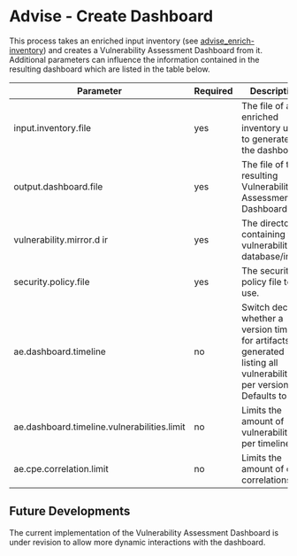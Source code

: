 # Advise - Create Dashboard

This process takes an enriched input inventory (see [advise_enrich-inventory](advise_enrich-inventory.md)) and creates 
a Vulnerability Assessment Dashboard from it. Additional parameters can influence the information contained in the 
resulting dashboard which are listed in the table below.

| Parameter                                   | Required | Description                                                                                                                      |
|---------------------------------------------|----------|----------------------------------------------------------------------------------------------------------------------------------|
| input.inventory.file                        | yes      | The file of an enriched inventory used to generated the dashboard.                                                               |
| output.dashboard.file                       | yes      | The file of the resulting Vulnerability Assessment Dashboard.                                                                    |
| vulnerability.mirror.d ir                   | yes      | The directory containing the vulnerability database/index.                                                                       |
| security.policy.file                        | yes      | The security policy file to use.                                                                                                 |
| ae.dashboard.timeline                       | no       | Switch deciding whether a version timeline for artifacts is generated listing all vulnerabilities per version. Defaults to true. |
| ae.dashboard.timeline.vulnerabilities.limit | no       | Limits the amount of vulnerabilities per timeline.                                                                               |
| ae.cpe.correlation.limit                    | no       | Limits the amount of cpe correlations.                                                                                           |


## Future Developments

The current implementation of the Vulnerability Assessment Dashboard is under revision to allow more dynamic interactions with 
the dashboard.


